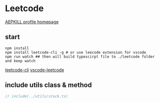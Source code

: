 # Leetcode

[AEPKILL profile homepage](https://leetcode.com/aepkill/)

## start

```shell
npm install
npm install leetcode-cli -g # or use leecode extension for vscode
npm run watch ## then will build typescirpt file to ./leetcode folder and keep watch
```

[leetcode-cli](https://github.com/skygragon/leetcode-cli)
[vscode-leetcode](https://github.com/jdneo/vscode-leetcode)

## include utils class & method

```typescript
// include(../utils/stack.ts)
```
